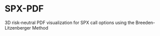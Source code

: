 # SPX-PDF
3D risk-neutral PDF visualization for SPX call options using the Breeden-Litzenberger Method
